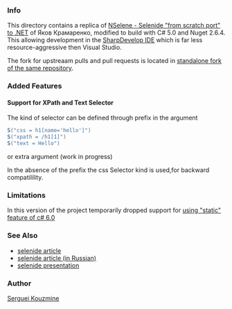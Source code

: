 ### Info

This directory contains a replica of [NSelene - Selenide "from scratch port" to .NET](https://github.com/yashaka/NSelene) of Яков Крамаренко, modified to build with C# 5.0 and Nuget 2.6.4. This allowing development in the [SharpDevelop IDE](http://www.icsharpcode.net/OpenSource/SD/Default.aspx) which is far less resource-aggressive then Visual Studio.

The fork for upstreaam pulls and pull requests is located in [standalone fork of the same repository](https://github.com/sergueik/NSelene).
### Added Features

#### Support for XPath and Text Selector
The kind of selector can be defined through prefix in the argument
```c#
S("css = h1[name='hello']")
S("xpath = /h1[1]")
S("text = Hello")
```

or extra argument (work in progress)

In the absence of the prefix the css Selector kind is used,for backward compatilility.

### Limitations
In this version of the project temporarily dropped support for [using "static" feature of c# 6.0](https://docs.microsoft.com/en-us/dotnet/csharp/language-reference/keywords/using-static)

### See Also

  * [selenide article](http://qa7.ru/blog/2016/08/15/selenide-post/)
  * [selenide article (in Russian)](https://habr.com/company/jugru/blog/416757/)
  * [selenide presentation](https://docs.google.com/presentation/d/1kuzqR8JGnVKIs2r0Bm83LdOfbZkSkoR93f1c8wd26ns/edit?usp=sharing)


### Author
[Serguei Kouzmine](kouzmine_serguei@yahoo.com)
